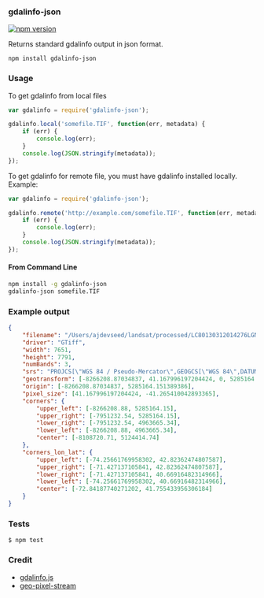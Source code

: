 ### gdalinfo-json

[![npm version](https://badge.fury.io/js/gdalinfo-json.svg)](http://badge.fury.io/js/gdalinfo-json)

Returns standard gdalinfo output in json format.

    npm install gdalinfo-json

### Usage

To get gdalinfo from local files

```javascript
var gdalinfo = require('gdalinfo-json');

gdalinfo.local('somefile.TIF', function(err, metadata) {
    if (err) {
        console.log(err);
    }
    console.log(JSON.stringify(metadata));
});

```

To get gdalinfo for remote file, you must have gdalinfo installed locally. Example:

```javascript
var gdalinfo = require('gdalinfo-json');

gdalinfo.remote('http://example.com/somefile.TIF', function(err, metadata) {
    if (err) {
        console.log(err);
    }
    console.log(JSON.stringify(metadata));
});

```

#### From Command Line

```bash
npm install -g gdalinfo-json
gdalinfo-json somefile.TIF
```

### Example output

```json
{
    "filename": "/Users/ajdevseed/landsat/processed/LC80130312014276LGN00/LC80130312014276LGN00_bands_432.TIF",
    "driver": "GTiff",
    "width": 7651,
    "height": 7791,
    "numBands": 3,
    "srs": "PROJCS[\"WGS 84 / Pseudo-Mercator\",GEOGCS[\"WGS 84\",DATUM[\"WGS_1984\",SPHEROID[\"WGS 84\",6378137,298.257223563,AUTHORITY[\"EPSG\",\"7030\"]],AUTHORITY[\"EPSG\",\"6326\"]],PRIMEM[\"Greenwich\",0],UNIT[\"degree\",0.0174532925199433],AUTHORITY[\"EPSG\",\"4326\"]],PROJECTION[\"Mercator_1SP\"],PARAMETER[\"central_meridian\",0],PARAMETER[\"scale_factor\",1],PARAMETER[\"false_easting\",0],PARAMETER[\"false_northing\",0],UNIT[\"metre\",1,AUTHORITY[\"EPSG\",\"9001\"]],EXTENSION[\"PROJ4\",\"+proj=merc +a=6378137 +b=6378137 +lat_ts=0.0 +lon_0=0.0 +x_0=0.0 +y_0=0 +k=1.0 +units=m +nadgrids=@null +wktext  +no_defs\"],AUTHORITY[\"EPSG\",\"3857\"]]",
    "geotransform": [-8266208.87034837, 41.167996197204424, 0, 5285164.151389386, 0, -41.265410042893365],
    "origin": [-8266208.87034837, 5285164.151389386],
    "pixel_size": [41.167996197204424, -41.265410042893365],
    "corners": {
        "upper_left": [-8266208.88, 5285164.15],
        "upper_right": [-7951232.54, 5285164.15],
        "lower_right": [-7951232.54, 4963665.34],
        "lower_left": [-8266208.88, 4963665.34],
        "center": [-8108720.71, 5124414.74]
    },
    "corners_lon_lat": {
        "upper_left": [-74.25661769958302, 42.82362474807587],
        "upper_right": [-71.427137105841, 42.82362474807587],
        "lower_right": [-71.427137105841, 40.66916482314966],
        "lower_left": [-74.25661769958302, 40.66916482314966],
        "center": [-72.84187740271202, 41.755433956306184]
    }
}

```

### Tests

    $ npm test

### Credit

- [gdalinfo.js](https://github.com/naturalatlas/node-gdal/blob/master/examples/gdalinfo.js)
- [geo-pixel-stream](https://github.com/mapbox/geo-pixel-stream)
